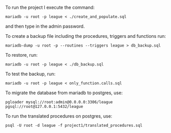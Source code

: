 To run the project I execute the command:

`mariadb -u root -p league < ./create_and_populate.sql`

and then type in the admin password.

To create a backup file including the procedures, triggers and functions run:

`mariadb-dump -u root -p --routines --triggers league > db_backup.sql`

To restore, run:

`mariadb -u root -p league < ./db_backup.sql`

To test the backup, run:

`mariadb -u root -p league < only_function.calls.sql`

To migrate the database from mariadb to postgres, use:

`pgloader mysql://root:admin@0.0.0.0:3306/league pgsql://root@127.0.0.1:5432/league`

To run the translated procedures on postgres, use:

`psql -U root -d league -f project1/translated_procedures.sql`
